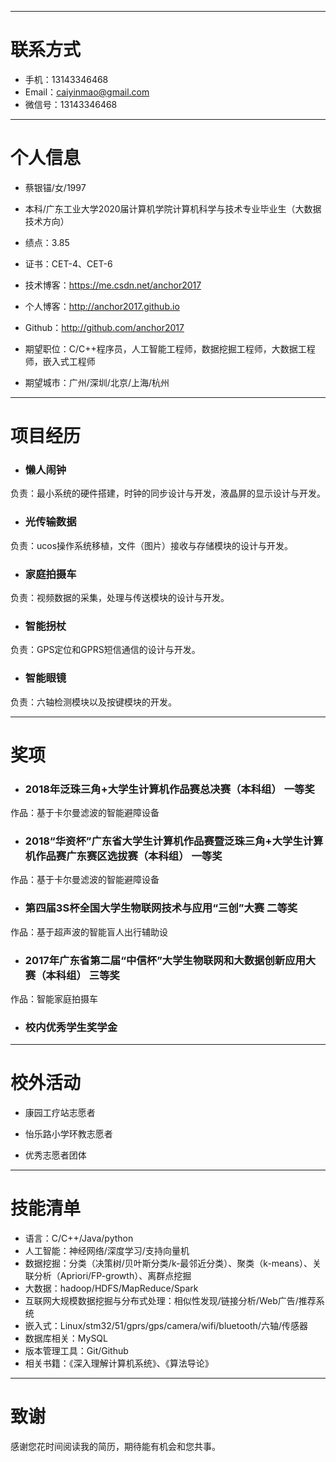 

---


# 联系方式
- 手机：13143346468
- Email：caiyinmao@gmail.com
- 微信号：13143346468

---

# 个人信息

 - 蔡银锚/女/1997
 - 本科/广东工业大学2020届计算机学院计算机科学与技术专业毕业生（大数据技术方向）
 - 绩点：3.85
 - 证书：CET-4、CET-6
 - 技术博客：https://me.csdn.net/anchor2017
 - 个人博客：http://anchor2017.github.io
 - Github：http://github.com/anchor2017

 - 期望职位：C/C++程序员，人工智能工程师，数据挖掘工程师，大数据工程师，嵌入式工程师
 - 期望城市：广州/深圳/北京/上海/杭州

---

# 项目经历

- ### 懒人闹钟
 负责：最小系统的硬件搭建，时钟的同步设计与开发，液晶屏的显示设计与开发。

- ### 光传输数据
 负责：ucos操作系统移植，文件（图片）接收与存储模块的设计与开发。

- ### 家庭拍摄车
 负责：视频数据的采集，处理与传送模块的设计与开发。

- ### 智能拐杖
 负责：GPS定位和GPRS短信通信的设计与开发。

- ### 智能眼镜
 负责：六轴检测模块以及按键模块的开发。

---

# 奖项

- ### 2018年泛珠三角+大学生计算机作品赛总决赛（本科组） 一等奖
 作品：基于卡尔曼滤波的智能避障设备

- ### 2018“华资杯”广东省大学生计算机作品赛暨泛珠三角+大学生计算机作品赛广东赛区选拔赛（本科组） 一等奖
 作品：基于卡尔曼滤波的智能避障设备

- ### 第四届3S杯全国大学生物联网技术与应用“三创”大赛 二等奖
 作品：基于超声波的智能盲人出行辅助设

- ### 2017年广东省第二届“中信杯”大学生物联网和大数据创新应用大赛（本科组） 三等奖
 作品：智能家庭拍摄车

- ### 校内优秀学生奖学金

---

# 校外活动

- 康园工疗站志愿者

- 怡乐路小学环教志愿者

- 优秀志愿者团体

---

# 技能清单

- 语言：C/C++/Java/python
- 人工智能：神经网络/深度学习/支持向量机
- 数据挖掘：分类（决策树/贝叶斯分类/k-最邻近分类）、聚类（k-means）、关联分析（Apriori/FP-growth）、离群点挖掘
- 大数据：hadoop/HDFS/MapReduce/Spark
- 互联网大规模数据挖掘与分布式处理：相似性发现/链接分析/Web广告/推荐系统
- 嵌入式：Linux/stm32/51/gprs/gps/camera/wifi/bluetooth/六轴/传感器
- 数据库相关：MySQL
- 版本管理工具：Git/Github
- 相关书籍：《深入理解计算机系统》、《算法导论》

---

# 致谢
感谢您花时间阅读我的简历，期待能有机会和您共事。
